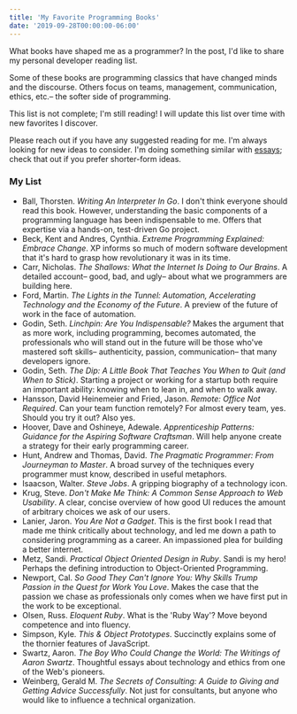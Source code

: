 ```yaml
---
title: 'My Favorite Programming Books'
date: '2019-09-28T00:00:00-06:00'
---
```


What books have shaped me as a programmer? In the post, I'd like to share my
personal developer reading list.

Some of these books are programming classics that have changed minds and the
discourse. Others focus on teams, management, communication, ethics, etc.– the
softer side of programming.

This list is not complete; I'm still reading! I will update this list over time
with new favorites I discover.

Please reach out if you have any suggested reading for me. I'm always looking
for new ideas to consider. I'm doing something similar with
[essays](/essays-on-programming-i-think-about-a-lot); check that out if you
prefer shorter-form ideas.

### My List

- Ball, Thorsten. _Writing An Interpreter In Go_. I don't think everyone should
  read this book. However, understanding the basic components of a programming
  language has been indispensable to me. Offers that expertise via a hands-on,
  test-driven Go project.
- Beck, Kent and Andres, Cynthia. _Extreme Programming Explained: Embrace
  Change_. XP informs so much of modern software development that it's hard to
  grasp how revolutionary it was in its time.
- Carr, Nicholas. _The Shallows: What the Internet Is Doing to Our Brains_. A
  detailed account– good, bad, and ugly– about what we programmers are building
  here.
- Ford, Martin. _The Lights in the Tunnel: Automation, Accelerating Technology
  and the Economy of the Future_. A preview of the future of work in the face
  of automation.
- Godin, Seth. _Linchpin: Are You Indispensable?_ Makes the argument that as
  more work, including programming, becomes automated, the professionals who
  will stand out in the future will be those who've mastered soft skills–
  authenticity, passion, communication– that many developers ignore.
- Godin, Seth. _The Dip: A Little Book That Teaches You When to Quit (and When
  to Stick)_. Starting a project or working for a startup both require an
  important ability: knowing when to lean in, and when to walk away.
- Hansson, David Heinemeier and Fried, Jason. _Remote: Office Not Required_.
  Can your team function remotely? For almost every team, yes. Should you try
  it out? Also yes.
- Hoover, Dave and Oshineye, Adewale. _Apprenticeship Patterns: Guidance for
  the Aspiring Software Craftsman_. Will help anyone create a strategy for
  their early programming career.
- Hunt, Andrew and Thomas, David. _The Pragmatic Programmer: From Journeyman to
  Master_. A broad survey of the techniques every programmer must know,
  described in useful metaphors.
- Isaacson, Walter. _Steve Jobs_. A gripping biography of a technology icon.
- Krug, Steve. _Don't Make Me Think: A Common Sense Approach to Web Usability_.
  A clear, concise overview of how good UI reduces the amount of arbitrary
  choices we ask of our users.
- Lanier, Jaron. _You Are Not a Gadget_. This is the first book I read that
  made me think critically about technology, and led me down a path to
  considering programming as a career. An impassioned plea for building a
  better internet.
- Metz, Sandi. _Practical Object Oriented Design in Ruby_. Sandi is my hero!
  Perhaps the defining introduction to Object-Oriented Programming.
- Newport, Cal. _So Good They Can't Ignore You: Why Skills Trump Passion in the
  Quest for Work You Love_. Makes the case that the passion we chase as
  professionals only comes when we have first put in the work to be
  exceptional.
- Olsen, Russ. _Eloquent Ruby_. What is the 'Ruby Way'? Move beyond competence
  and into fluency.
- Simpson, Kyle. _This & Object Prototypes_. Succinctly explains some of the
  thornier features of JavaScript.
- Swartz, Aaron. _The Boy Who Could Change the World: The Writings of Aaron
  Swartz_. Thoughtful essays about technology and ethics from one of the Web's
  pioneers.
- Weinberg, Gerald M. _The Secrets of Consulting: A Guide to Giving and Getting
  Advice Successfully_. Not just for consultants, but anyone who would like to
  influence a technical organization.
